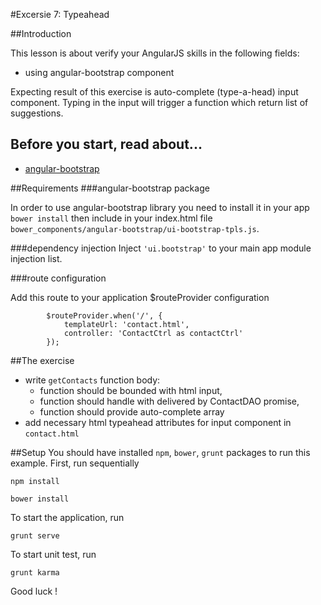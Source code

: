 #Excersie 7: Typeahead

##Introduction

This lesson is about verify your AngularJS skills in the following fields:

* using angular-bootstrap component

Expecting result of this exercise is auto-complete (type-a-head) input component. Typing in the input will trigger a function which return list of suggestions.

## Before you start, read about...
* [angular-bootstrap](http://angular-ui.github.io/bootstrap/)

##Requirements
###angular-bootstrap package

In order to use angular-bootstrap  library you need to install it in your app `bower install` then include in your index.html file `bower_components/angular-bootstrap/ui-bootstrap-tpls.js`.

###dependency injection
Inject `'ui.bootstrap'` to your main app module injection list.

###route configuration

Add this route to your application $routeProvider configuration
```
        $routeProvider.when('/', {
            templateUrl: 'contact.html',
            controller: 'ContactCtrl as contactCtrl'
        });
```

##The exercise

* write `getContacts` function body:
    * function should be bounded with html input,
    * function should handle with delivered by ContactDAO promise,
    * function should provide auto-complete array
* add necessary html typeahead attributes for input component in `contact.html`

##Setup
You should have installed `npm`, `bower`, `grunt`  packages to run this example. First, run sequentially

```
npm install
```

```
bower install
```

To start the application, run

```
grunt serve
```

To start unit test, run

```
grunt karma
```


Good luck !
